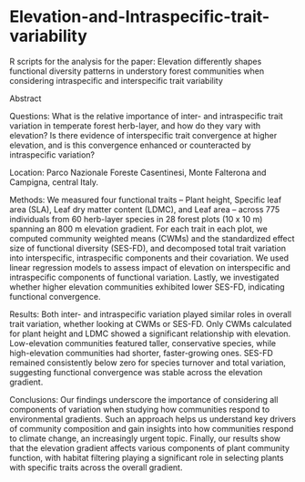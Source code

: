 # Elevation-and-Intraspecific-trait-variability
R scripts for the analysis for the paper: Elevation differently shapes functional diversity patterns in understory forest communities when considering intraspecific and interspecific trait variability 


Abstract 

Questions: What is the relative importance of inter- and intraspecific trait variation in temperate forest herb-layer, and how do they vary with elevation? Is there evidence of interspecific trait convergence at higher elevation, and is this convergence enhanced or counteracted by intraspecific variation? 

Location: Parco Nazionale Foreste Casentinesi, Monte Falterona and Campigna, central Italy.  

Methods: We measured four functional traits – Plant height, Specific leaf area (SLA), Leaf dry matter content (LDMC), and Leaf area – across 775 individuals from 60 herb-layer species in 28 forest plots (10 x 10 m) spanning an 800 m elevation gradient. For each trait in each plot, we computed community weighted means (CWMs) and the standardized effect size of functional diversity (SES-FD), and decomposed total trait variation into interspecific, intraspecific components and their covariation. We used linear regression models to assess impact of elevation on interspecific and intraspecific components of functional variation. Lastly, we investigated whether higher elevation communities exhibited lower SES-FD, indicating functional convergence. 

Results: Both inter- and intraspecific variation played similar roles in overall trait variation, whether looking at CWMs or SES-FD. Only CWMs calculated for plant height and LDMC showed a significant relationship with elevation. Low-elevation communities featured taller, conservative species, while high-elevation communities had shorter, faster-growing ones. SES-FD remained consistently below zero for species turnover and total variation, suggesting functional convergence was stable across the elevation gradient. 

Conclusions: Our findings underscore the importance of considering all components of variation when studying how communities respond to environmental gradients. Such an approach helps us understand key drivers of community composition and gain insights into how communities respond to climate change, an increasingly urgent topic. Finally, our results show that the elevation gradient affects various components of plant community function, with habitat filtering playing a significant role in selecting plants with specific traits across the overall gradient.  
